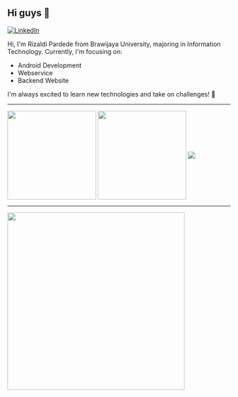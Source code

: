 ## Hi guys 👋 
[![LinkedIn](https://img.shields.io/badge/LinkedIn-%230077B5.svg?logo=linkedin&logoColor=white)](https://www.linkedin.com/in/rizaldi-pardede-7b5708261)

Hi, I'm Rizaldi Pardede from Brawijaya University, majoring in Information Technology. Currently, I'm focusing on:
- Android Development
- Webservice
- Backend Website

I'm always excited to learn new technologies and take on challenges! 🚀

---

<span>
<img align="center" height=200 src="https://github-readme-stats.vercel.app/api?username=RizaldiPardede&theme=transparent&hide_border=false&include_all_commits=true&count_private=true" />
</span>
<span>
<img align="center" height=200 src="https://github-readme-stats.vercel.app/api/top-langs/?username=RizaldiPardede&langs_count=5" />
</span>
<img align="center" width='full' src='https://github-readme-streak-stats.herokuapp.com/?user=RizaldiPardede&theme=transparent&hide_border=false' />

---

<img src='https://pbs.twimg.com/media/GRyYbBWWwAAD177?format=png&name=900x900' style="height: 400px;"/>

